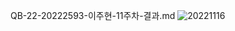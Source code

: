 QB-22-20222593-이주현-11주차-결과.md
![20221116](https://user-images.githubusercontent.com/113006326/202091571-caea71ee-f6dc-48e7-b88e-40d40666664b.PNG)
